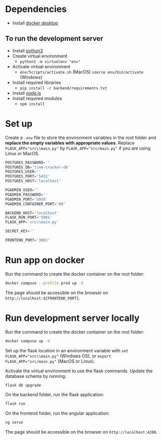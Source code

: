 # Dependencies

- Install [docker desktop](https://www.docker.com/products/docker-desktop/)

## To run the development server

- Install [python3](https://www.python.org/downloads/)
- Create virtual environment
  - `python3 -m virtualenv "env"`
- Activate virtual environment
  - `env/Scripts/activate.sh` (MacOS) `source env/bin/activate` (Windows)
- Install required libraries
  - `pip install -r backend/requirements.txt`
- Install [node.js](https://nodejs.org/en/)
- Install required modules
  - `npm install`

# Set up

Create a `.env` file to store the environment variables in the root folder and **replace the empty variables with appropriate values**. Replace `FLASK_APP="src\\main.py"` by `FLASK_APP="src/main.py"` if you are using Linux or MacOS.

```py
POSTGRES_PASSWORD=''
POSTGRES_DB='time-tracker-db'
POSTGRES_USER=''
POSTGRES_PORT='5432'
POSTGRES_HOST='localhost'

PGADMIN_USER=''
PGADMIN_PASSWORD=''
PGADMIN_PORT='5050'
PGADMIN_CONTAINER_PORT='80'

BACKEND_HOST='localhost'
FLASK_RUN_PORT='5001'
FLASK_APP='src\\main.py'

SECRET_KEY=''

FRONTEND_PORT='3001'
```

# Run app on docker

Run the command to create the docker container on the root folder:
```sh
docker compose --profile prod up -d
```
The page should be accessible on the browser on `http://localhost:${FRONTEND_PORT}`.


# Run development server locally

Run the command to create the docker container on the root folder:
```sh
docker compose up -d
```
Set up the flask location in an environment variable with `set FLASK_APP="src\\main.py"` (Windows OS), or `export FLASK_APP="src/main.py"` (MacOS or Linux).

Activate the virtual environment to use the flask commands. Update the database schema by running:
```sh
flask db upgrade
```

On the backend folder, run the flask application:
```sh
flask run
```
On the frontend folder, run the angular application:
```sh
ng serve
```
The page should be accessible on the browser on `http://localhost:4200`.
